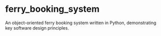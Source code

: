 # ferry_booking_system
An object-oriented ferry booking system written in Python, demonstrating key software design principles.
